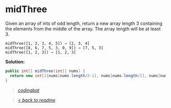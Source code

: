# midThree

Given an array of ints of odd length, return a new array length 3 containing the elements from the middle of the array. The array length will be at least 3.

```
midThree([1, 2, 3, 4, 5]) → [2, 3, 4]
midThree([8, 6, 7, 5, 3, 0, 9]) → [7, 5, 3]
midThree([1, 2, 3]) → [1, 2, 3]
```

**Solution:**

```java
public int[] midThree(int[] nums) {
  return new int[]{nums[nums.length/2-1], nums[nums.length/2], nums[nums.length/2+1]};
}
```

> _[codingbat](http://codingbat.com/prob/p155713)_

> [< _back to readme_](/README.md)